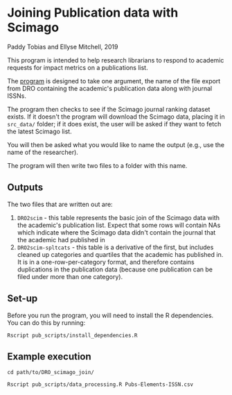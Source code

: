 # Joining Publication data with Scimago
Paddy Tobias and Ellyse Mitchell, 2019

This program is intended to help research librarians to respond to academic requests for impact metrics on a publications list. 

The [program](pubs_scripts/data_processing.R) is designed to take one argument, the name of the file export from DRO containing the academic's publication data along with journal ISSNs. 

The program then checks to see if the Scimago journal ranking dataset exists. If it doesn't the program will download the Scimago data, placing it in `src_data/` folder; if it does exist, the user will be asked if they want to fetch the latest Scimago list. 

You will then be asked what you would like to name the output (e.g., use the name of the researcher). 

The program will then write two files to a folder with this name. 

## Outputs
The two files that are written out are:
1. `DRO2scim` - this table represents the basic join of the Scimago data with the academic's publication list. Expect that some rows will contain NAs which indicate where the Scimago data didn't contain the journal that the academic had published in
2. `DRO2scim-spltcats` - this table is a derivative of the first, but includes cleaned up categories and quartiles that the academic has published in. It is in a one-row-per-category format, and therefore contains duplications in the publication data (because one publication can be filed under  more than one category).

## Set-up
Before you run the program, you will need to install the R dependencies. You can do this by running:

`Rscript pub_scripts/install_dependencies.R`

## Example execution 
`cd path/to/DRO_scimago_join/`

`Rscript pub_scripts/data_processing.R Pubs-Elements-ISSN.csv`


